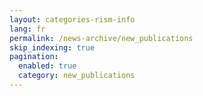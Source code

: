 ```yaml
---
layout: categories-rism-info
lang: fr
permalink: /news-archive/new_publications
skip_indexing: true
pagination: 
  enabled: true
  category: new_publications
---
```

